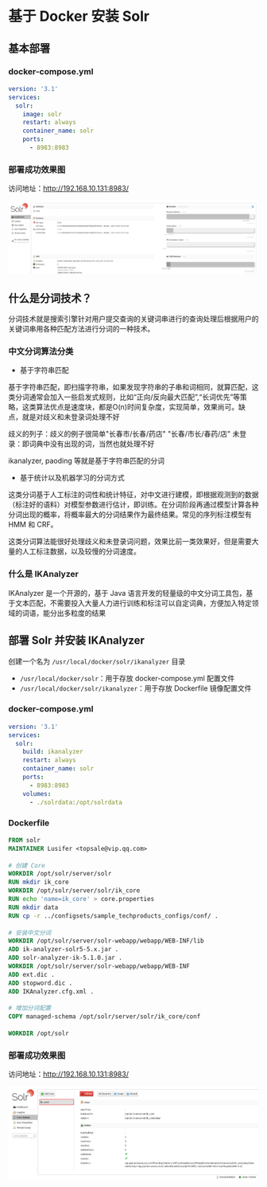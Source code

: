 # 基于 Docker 安装 Solr

## 基本部署

### docker-compose.yml

```yaml
version: '3.1'
services:
  solr:
    image: solr
    restart: always
    container_name: solr
    ports:
      - 8983:8983
```

### 部署成功效果图

访问地址：http://192.168.10.131:8983/

![img](./img/Lusifer1512700142.png)

## 什么是分词技术？

分词技术就是搜索引擎针对用户提交查询的关键词串进行的查询处理后根据用户的关键词串用各种匹配方法进行分词的一种技术。

### 中文分词算法分类

- 基于字符串匹配

基于字符串匹配，即扫描字符串，如果发现字符串的子串和词相同，就算匹配，这类分词通常会加入一些启发式规则，比如“正向/反向最大匹配”,“长词优先”等策略，这类算法优点是速度块，都是O(n)时间复杂度，实现简单，效果尚可。缺点，就是对歧义和未登录词处理不好

歧义的列子：歧义的例子很简单"长春市/长春/药店" "长春/市长/春药/店" 未登录：即词典中没有出现的词，当然也就处理不好

ikanalyzer, paoding 等就是基于字符串匹配的分词

- 基于统计以及机器学习的分词方式

这类分词基于人工标注的词性和统计特征，对中文进行建模，即根据观测到的数据（标注好的语料）对模型参数进行估计，即训练。在分词阶段再通过模型计算各种分词出现的概率，将概率最大的分词结果作为最终结果。常见的序列标注模型有 HMM 和 CRF。

这类分词算法能很好处理歧义和未登录词问题，效果比前一类效果好，但是需要大量的人工标注数据，以及较慢的分词速度。

### 什么是 IKAnalyzer

IKAnalyzer 是一个开源的，基于 Java 语言开发的轻量级的中文分词工具包，基于文本匹配，不需要投入大量人力进行训练和标注可以自定词典，方便加入特定领域的词语，能分出多粒度的结果

## 部署 Solr 并安装 IKAnalyzer

创建一个名为 `/usr/local/docker/solr/ikanalyzer` 目录

- `/usr/local/docker/solr`：用于存放 docker-compose.yml 配置文件
- `/usr/local/docker/solr/ikanalyzer`：用于存放 Dockerfile 镜像配置文件

### docker-compose.yml

```yaml
version: '3.1'
services:
  solr:
    build: ikanalyzer
    restart: always
    container_name: solr
    ports:
      - 8983:8983
    volumes:
      - ./solrdata:/opt/solrdata
```

### Dockerfile

```dockerfile
FROM solr
MAINTAINER Lusifer <topsale@vip.qq.com>

# 创建 Core
WORKDIR /opt/solr/server/solr
RUN mkdir ik_core
WORKDIR /opt/solr/server/solr/ik_core
RUN echo 'name=ik_core' > core.properties
RUN mkdir data
RUN cp -r ../configsets/sample_techproducts_configs/conf/ .

# 安装中文分词
WORKDIR /opt/solr/server/solr-webapp/webapp/WEB-INF/lib
ADD ik-analyzer-solr5-5.x.jar .
ADD solr-analyzer-ik-5.1.0.jar .
WORKDIR /opt/solr/server/solr-webapp/webapp/WEB-INF
ADD ext.dic .
ADD stopword.dic .
ADD IKAnalyzer.cfg.xml .

# 增加分词配置
COPY managed-schema /opt/solr/server/solr/ik_core/conf

WORKDIR /opt/solr
```

### 部署成功效果图

访问地址：http://192.168.10.131:8983/

![img](./img/Lusifer1520779234.png)